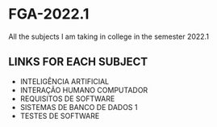 # FGA-2022.1
All the subjects I am taking in college in the semester 2022.1

## LINKS FOR EACH SUBJECT
* INTELIGÊNCIA ARTIFICIAL
* INTERAÇÃO HUMANO COMPUTADOR
* REQUISITOS DE SOFTWARE
* SISTEMAS DE BANCO DE DADOS 1
* TESTES DE SOFTWARE
